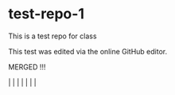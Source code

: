 # test-repo-1
This is a test repo for class

This test was edited via the online GitHub editor.



MERGED !!!



|
|
|
|
|
|
|